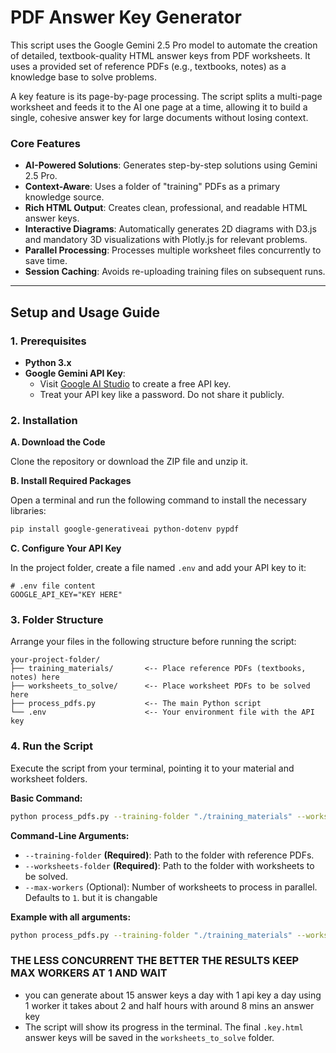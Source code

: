 # PDF Answer Key Generator

This script uses the Google Gemini 2.5 Pro model to automate the creation of detailed, textbook-quality HTML answer keys from PDF worksheets. It uses a provided set of reference PDFs (e.g., textbooks, notes) as a knowledge base to solve problems.

A key feature is its page-by-page processing. The script splits a multi-page worksheet and feeds it to the AI one page at a time, allowing it to build a single, cohesive answer key for large documents without losing context.

### Core Features

*   **AI-Powered Solutions**: Generates step-by-step solutions using Gemini 2.5 Pro.
*   **Context-Aware**: Uses a folder of "training" PDFs as a primary knowledge source.
*   **Rich HTML Output**: Creates clean, professional, and readable HTML answer keys.
*   **Interactive Diagrams**: Automatically generates 2D diagrams with D3.js and mandatory 3D visualizations with Plotly.js for relevant problems.
*   **Parallel Processing**: Processes multiple worksheet files concurrently to save time.
*   **Session Caching**: Avoids re-uploading training files on subsequent runs.

---

## Setup and Usage Guide

### 1. Prerequisites

*   **Python 3.x**
*   **Google Gemini API Key**:
    *   Visit [Google AI Studio](https://aistudio.google.com/) to create a free API key.
    *   Treat your API key like a password. Do not share it publicly.

### 2. Installation

**A. Download the Code**

Clone the repository or download the ZIP file and unzip it.

**B. Install Required Packages**

Open a terminal and run the following command to install the necessary libraries:
```bash
pip install google-generativeai python-dotenv pypdf
```

**C. Configure Your API Key**

In the project folder, create a file named `.env` and add your API key to it:
```
# .env file content
GOOGLE_API_KEY="KEY HERE"
```

### 3. Folder Structure

Arrange your files in the following structure before running the script:

```
your-project-folder/
├── training_materials/       <-- Place reference PDFs (textbooks, notes) here
├── worksheets_to_solve/      <-- Place worksheet PDFs to be solved here
├── process_pdfs.py           <-- The main Python script
└── .env                      <-- Your environment file with the API key
```

### 4. Run the Script

Execute the script from your terminal, pointing it to your material and worksheet folders.

**Basic Command:**
```bash
python process_pdfs.py --training-folder "./training_materials" --worksheets-folder "./worksheets_to_solve"
```

**Command-Line Arguments:**

*   `--training-folder` **(Required)**: Path to the folder with reference PDFs.
*   `--worksheets-folder` **(Required)**: Path to the folder with worksheets to be solved.
*   `--max-workers` (Optional): Number of worksheets to process in parallel. Defaults to `1`. but it is changable

**Example with all arguments:**
```bash
python process_pdfs.py --training-folder "./training_materials" --worksheets-folder "./worksheets_to_solve" --max-workers 1
```
### THE LESS CONCURRENT THE BETTER THE RESULTS KEEP MAX WORKERS AT 1 AND WAIT  
* you can generate about 15 answer keys a day with 1 api key a day using 1 worker it takes about 2 and half hours with around 8 mins an answer key
* The script will show its progress in the terminal. The final `.key.html` answer keys will be saved in the `worksheets_to_solve` folder.
